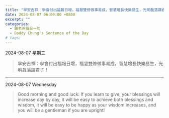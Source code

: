 ```yaml
---
title: "早安吉祥：學會付出福報日增，福慧雙修做事易成，智慧增長快樂易生，光明磊落謂君子！ <br> Good morning and good luck: If you learn to give, your blessings will increase day by day, it will be easy to achieve both blessings and wisdom, it will be easy to be happy as your wisdom increases, and you will be a gentleman if you are upright!"
date: 2024-08-07 06:00:00 +0800
excerpt: ""
categories:
  - 鍾老爸每日一句
  - Daddy Chung's Sentence of the Day
# tags:
---
```


2024-08-07 星期三

> 早安吉祥：學會付出福報日增，福慧雙修做事易成，智慧增長快樂易生，光明磊落謂君子！

---

2024-08-07 Wednesday

> Good morning and good luck: If you learn to give, your blessings will increase day by day, it will be easy to achieve both blessings and wisdom, it will be easy to be happy as your wisdom increases, and you will be a gentleman if you are upright!

